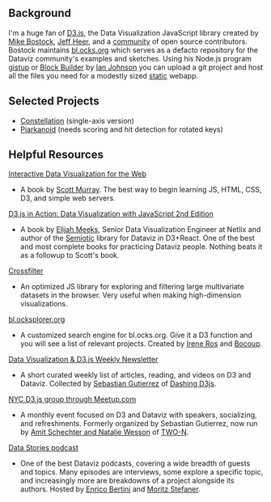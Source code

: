 

## Background
I'm a huge fan of [D3.js](http://d3js.org/), the Data Visualization JavaScript library created by [Mike Bostock](http://bost.ocks.org/mike/), [Jeff Heer](http://homes.cs.washington.edu/~jheer/), and a [community](https://github.com/mbostock/d3/graphs/contributors) of open source contributors. Bostock maintains [bl.ocks.org](http://bl.ocks.org/) which serves as a defacto repository for the Dataviz community's examples and sketches. Using his Node.js program [gistup](http://bost.ocks.org/mike/block/) or [Block Builder]() by [Ian Johnson]() you can upload a git project and host all the files you need for a modestly sized [static](http://stackoverflow.com/a/15719098) webapp.

## Selected Projects
* [Constellation](http://bl.ocks.org/tomswisher/raw/58e0ac7cd6da86e391a1/) (single-axis version)
* [Piarkanoid](http://bl.ocks.org/tomswisher/raw/09898dca3a6ca4ebfa33) (needs scoring and hit detection for rotated keys)

## Helpful Resources

[Interactive Data Visualization for the Web](http://chimera.labs.oreilly.com/books/1230000000345)
* A book by [Scott Murray](https://twitter.com/alignedleft). The best way to begin learning JS, HTML, CSS, D3, and simple web servers.

[D3.js in Action: Data Visualization with JavaScript 2nd Edition](https://www.amazon.com/D3-js-Action-Data-visualization-JavaScript/dp/1617294489)
* A book by [Elijah Meeks](https://twitter.com/Elijah_Meeks), Senior Data Visualization Engineer at Netlix and author of the [Semiotic](https://medium.com/@Elijah_Meeks/introducing-semiotic-for-data-visualization-88dc3c6b6926) library for Dataviz in D3+React. One of the best and most complete books for practicing Dataviz people. Nothing beats it as a followup to Scott's book.

[Crossfilter](http://crossfilter.github.io/crossfilter/)
* An optimized JS library for exploring and filtering large multivariate datasets in the browser. Very useful when making high-dimension visualizations.

[bl.ocksplorer.org](http://bl.ocksplorer.org/)
* A customized search engine for bl.ocks.org. Give it a D3 function and you will see a list of relevant projects. Created by [Irene Ros](http://ireneros.com/) and [Bocoup](http://bocoup.com/).

[Data Visualization & D3.js Weekly Newsletter](https://www.dashingd3js.com/data-visualization-and-d3-newsletter)
* A short curated weekly list of articles, reading, and videos on D3 and Dataviz. Collected by [Sebastian Gutierrez](https://www.dashingd3js.com/about) of [Dashing D3js](https://www.dashingd3js.com).

[NYC D3.js group through Meetup.com](http://www.meetup.com/NYC-D3-JS/)
* A monthly event focused on D3 and Dataviz with speakers, socializing, and refreshments. Formerly organized by Sebastian Gutierrez, now run by [Amit Schechter and Natalie Wesson](http://two-n.com/team/) of [TWO-N](http://www.two-n.com/).

[Data Stories podcast](http://datastori.es/)
* One of the best Dataviz podcasts, covering a wide breadth of guests and topics. Many episodes are interviews, some explore a specific topic, and increasingly more are breakdowns of a project alongside its authors. Hosted by [Enrico Bertini](http://enrico.bertini.io/) and [Moritz Stefaner](http://moritz.stefaner.eu/).